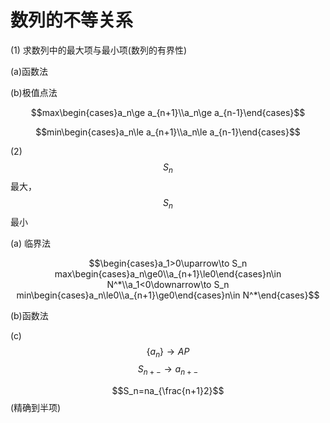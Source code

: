 # 数列的不等关系

(1) 求数列中的最大项与最小项(数列的有界性)

(a)函数法

(b)极值点法

$$max\begin{cases}a_n\ge a_{n+1}\\a_n\ge a_{n-1}\end{cases}$$

$$min\begin{cases}a_n\le a_{n+1}\\a_n\le a_{n-1}\end{cases}$$

(2) $$S_n$$最大，$$S_n$$最小

(a) 临界法

$$\begin{cases}a_1>0\uparrow\to S_n max\begin{cases}a_n\ge0\\a_{n+1}\le0\end{cases}n\in N^*\\a_1<0\downarrow\to S_n min\begin{cases}a_n\le0\\a_{n+1}\ge0\end{cases}n\in N^*\end{cases}$$

(b)函数法

(c)$$\{a_n\}\to AP$$ $$S_{n+-}\to a_{n+-}$$

$$S_n=na_{\frac{n+1}2}$$(精确到半项)